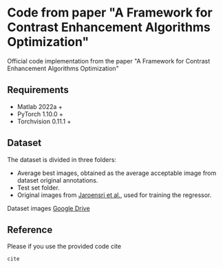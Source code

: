 # Code from paper "A Framework for Contrast Enhancement Algorithms Optimization"

Official code implementation from the paper "A Framework for Contrast Enhancement Algorithms Optimization"

## Requirements

- Matlab 2022a +
- PyTorch 1.10.0 +
- Torchvision 0.11.1 +

## Dataset

The dataset is divided in three folders:
- Average best images, obtained as the average acceptable image from dataset original annotations.
- Test set folder.
- Original images from [Jaroensri et al.](http://projects.csail.mit.edu/acceptable-adj/), used for training the regressor.

Dataset images [Google Drive](https://drive.google.com/drive/folders/1wlJdHcUR-hZkSiFNKIzw3YGd30iJ260T?usp=sharing)

## Reference

Please if you use the provided code cite

```
cite
```